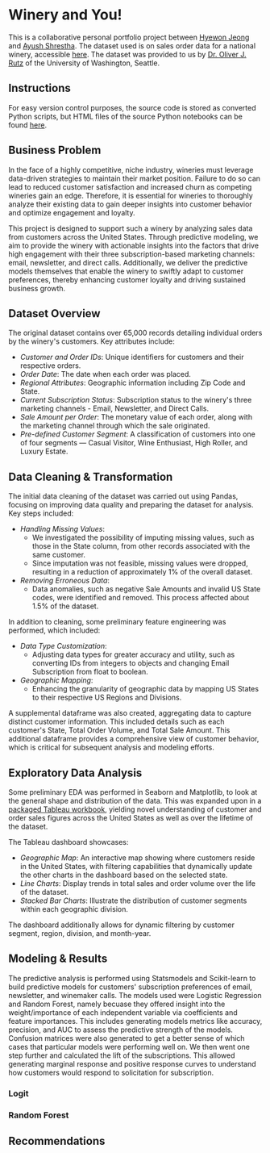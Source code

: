 # Winery and You!

This is a collaborative personal portfolio project between [Hyewon Jeong](https://www.linkedin.com/in/jeonghyewon/) and [Ayush Shrestha](https://www.linkedin.com/in/ayush-yoshi-shrestha/). The dataset used is on sales order data for a national winery, accessible [here](data/). The dataset was provided to us by [Dr. Oliver J. Rutz](https://foster.uw.edu/faculty-research/directory/oliver-rutz/) of the University of Washington, Seattle.

## Instructions
For easy version control purposes, the source code is stored as converted Python scripts, but HTML files of the source Python notebooks can be found [here](src/html/).

## Business Problem
In the face of a highly competitive, niche industry, wineries must leverage data-driven strategies to maintain their market position. Failure to do so can lead to reduced customer satisfaction and increased churn as competing wineries gain an edge. Therefore, it is essential for wineries to thoroughly analyze their existing data to gain deeper insights into customer behavior and optimize engagement and loyalty.

This project is designed to support such a winery by analyzing sales data from customers across the United States. Through predictive modeling, we aim to provide the winery with actionable insights into the factors that drive high engagement with their three subscription-based marketing channels: email, newsletter, and direct calls. Additionally, we deliver the predictive models themselves that enable the winery to swiftly adapt to customer preferences, thereby enhancing customer loyalty and driving sustained business growth.

## Dataset Overview
The original dataset contains over 65,000 records detailing individual orders by the winery's customers. Key attributes include:
- _Customer and Order IDs_: Unique identifiers for customers and their respective orders.
- _Order Date_: The date when each order was placed.
- _Regional Attributes_: Geographic information including Zip Code and State.
- _Current Subscription Status_: Subscription status to the winery's three marketing channels - Email, Newsletter, and Direct Calls.
- _Sale Amount per Order_: The monetary value of each order, along with the marketing channel through which the sale originated.
- _Pre-defined Customer Segment_: A classification of customers into one of four segments — Casual Visitor, Wine Enthusiast, High Roller, and Luxury Estate.

## Data Cleaning & Transformation
The initial data cleaning of the dataset was carried out using Pandas, focusing on improving data quality and preparing the dataset for analysis. Key steps included:
- _Handling Missing Values_:
    - We investigated the possibility of imputing missing values, such as those in the State column, from other records associated with the same customer.
    - Since imputation was not feasible, missing values were dropped, resulting in a reduction of approximately 1% of the overall dataset.
- _Removing Erroneous Data_:
    - Data anomalies, such as negative Sale Amounts and invalid US State codes, were identified and removed. This process affected about 1.5% of the dataset.
    
In addition to cleaning, some preliminary feature engineering was performed, which included:
- _Data Type Customization_:
    - Adjusting data types for greater accuracy and utility, such as converting IDs from integers to objects and changing Email Subscription from float to boolean.
- _Geographic Mapping_:
    - Enhancing the granularity of geographic data by mapping US States to their respective US Regions and Divisions.

A supplemental dataframe was also created, aggregating data to capture distinct customer information. This included details such as each customer's State, Total Order Volume, and Total Sale Amount. This additional dataframe provides a comprehensive view of customer behavior, which is critical for subsequent analysis and modeling efforts.


## Exploratory Data Analysis
Some preliminary EDA was performed in Seaborn and Matplotlib, to look at the general shape and distribution of the data. This was expanded upon in a [packaged Tableau workbook](src/winery-dashboard.twbx), yielding novel understanding of customer and order sales figures across the United States as well as over the lifetime of the dataset.

The Tableau dashboard showcases:
- _Geographic Map_: An interactive map showing where customers reside in the United States, with filtering capabilities that dynamically update the other charts in the dashboard based on the selected state.
- _Line Charts_: Display trends in total sales and order volume over the life of the dataset.
- _Stacked Bar Charts_: Illustrate the distribution of customer segments within each geographic division.

The dashboard additionally allows for dynamic filtering by customer segment, region, division, and month-year.

## Modeling & Results
The predictive analysis is performed using Statsmodels and Scikit-learn to build predictive models for customers' subscription preferences of email, newsletter, and winemaker calls. The models used were Logistic Regression and Random Forest, namely becuase they offered insight into the weight/importance of each independent variable via coefficients and feature importances. This includes generating models metrics like accuracy, precision, and AUC to assess the predictive strength of the models. Confusion matrices were also generated to get a better sense of which cases that particular models were performing well on.
We then went one step further and calculated the lift of the subscriptions. This allowed generating marginal response and positive response curves to understand how customers would respond to solicitation for subscription.

### Logit

### Random Forest

## Recommendations